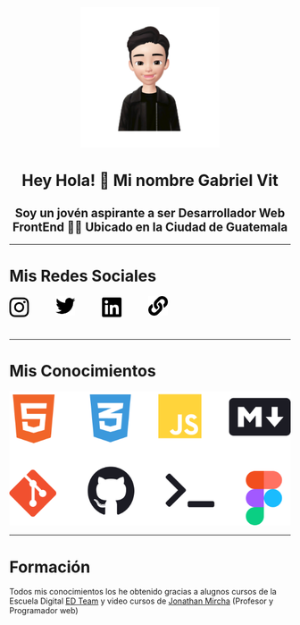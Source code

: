 <p style="text-align:center;">
<img src="public/radius-logo-personal.png" alt="peronal-image" style="width:250px;">
</p>


<h1 style="text-align:center;">Hey Hola! 🙌 Mi nombre Gabriel Vit </h1>
<h2 style="text-align:center;">Soy un jovén aspirante a ser <b>  Desarrollador Web FrontEnd 👨‍💻</b> Ubicado en la Ciudad de Guatemala</h2>

---

# Mis Redes Sociales
<ul style="list-style:none;margin:0; padding:0; display:grid; display:flex; grid-gap:2rem;">
<li><a href="https://www.instagram.com/devfront___/" target="_blank" style="display:flex; align-items:center;" >
<img src="public/instagram-brands.svg" alt="instagram logo" style="width:35px; margin:0 1rem 0 0;">
</a></li>
<li><a href="https://twitter.com/DevFront___" target="_blank"  style="display:flex; align-items:center;">
<img src="public/twitter-brands.svg" alt="twitter logo" style="width:35px; margin:0 1rem 0 0;">
</a></li>
<li><a href="https://www.linkedin.com/in/devfront/" target="_blank"  style="display:flex; align-items:center;">
<img src="public/linkedin-brands.svg" alt="linkedin logo" style="width:35px; margin:0 1rem 0 0;">
</a></li>
<li><a href="https://devfron.github.io/" target="_blank"  style="display:flex ; align-items:center;">
<img src="public/link-solid.svg" alt="link logo" style="width:35px;  margin:0 1rem 0 0;">

</a></li>
</ul>

---
# Mis Conocimientos 
<img src="public/conocimientos.png" alt="Tecnologias Web" style="width:200x;">

---
# Formación
Todos mis conocimientos los he obtenido gracias a alugnos cursos de la Escuela Digital [ED Team](https://ed.team/) y video cursos de [Jonathan Mircha](http://jonmircha.com/) (Profesor y Programador web)  
